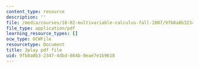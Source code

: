 ```yaml
---
content_type: resource
description: ''
file: /media/courses/18-02-multivariable-calculus-fall-2007/9fb8a8b323474dbd864b0eae7e1b9618_2XraaWefBd8.pdf
file_type: application/pdf
learning_resource_types: []
ocw_type: OCWFile
resourcetype: Document
title: 3play pdf file
uid: 9fb8a8b3-2347-4dbd-864b-0eae7e1b9618
---
```

